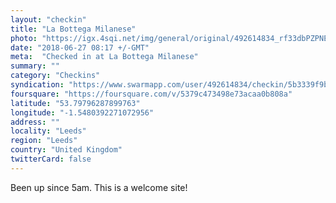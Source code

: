 ```yaml
---
layout: "checkin"
title: "La Bottega Milanese"
photo: "https://igx.4sqi.net/img/general/original/492614834_rf33dbPZPNEYEv7zmhNjq_lS7txwIRBmOHK5RvwN7SU.jpg"
date: "2018-06-27 08:17 +/-GMT"
meta:  "Checked in at La Bottega Milanese"
summary: ""
category: "Checkins"
syndication: "https://www.swarmapp.com/user/492614834/checkin/5b3339f9bd4009002c56c30e"
foursquare: "https://foursquare.com/v/5379c473498e73acaa0b808a"
latitude: "53.79796287899763"
longitude: "-1.5480392271072956"
address: ""
locality: "Leeds"
region: "Leeds"
country: "United Kingdom"
twitterCard: false
---
```

Been up since 5am. This is a welcome site!
